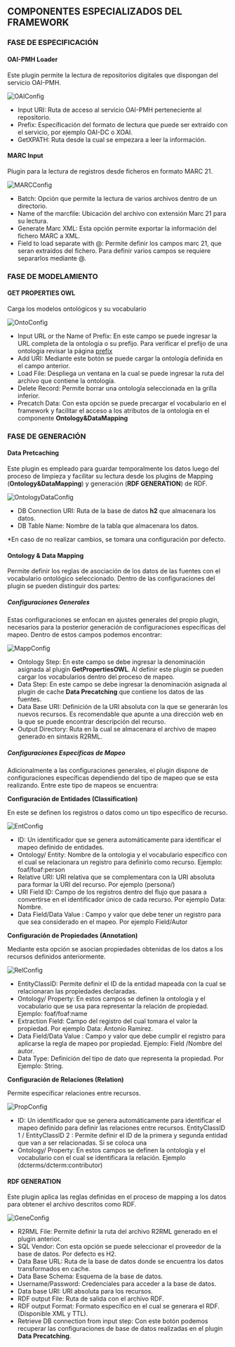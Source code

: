 

## COMPONENTES ESPECIALIZADOS DEL FRAMEWORK ##

### FASE DE ESPECIFICACIÓN ###
####  OAI-PMH Loader ####
Este plugin permite la lectura de repositorios digitales que dispongan del servicio OAI-PMH.

![OAIConfig](./Images/OAIconfig.png?style=centerme)


- Input URI: Ruta de acceso al servicio OAI-PMH perteneciente al repositorio.
- Prefix: Específicación del formato de lectura que puede ser extraído con el servicio, por ejemplo OAI-DC o XOAI.
- GetXPATH: Ruta desde la cual se empezara a leer la información.


#### MARC Input #### 
Plugin para la lectura de registros  desde ficheros en formato MARC 21.

![MARCConfig](./Images/marc21config.png?style=centerme)

- Batch: Opción que permite la lectura de varios  archivos dentro de un directorio.
- Name of the marcfile: Ubicación del archivo con extensión Marc 21 para su lectura.
- Generate Marc XML: Esta opción permite exportar  la información del fichero MARC a XML.
- Field to load separate with @: Permite definir los campos marc 21,  que seran extraídos del fichero. Para definir varios campos se requiere separarlos mediante @.

### FASE DE MODELAMIENTO ###
#### GET PROPERTIES OWL ####
Carga los modelos ontológicos y su  vocabulario 

![OntoConfig](./Images/ontologyload.png?style=centerme)

- Input URL or the Name of Prefix: En este campo se puede ingresar la URL completa de la ontología o su prefijo. Para verificar el prefijo de una ontologia revisar la página [prefix](http://prefix.cc/)
- Add URI: Mediante este botón se puede cargar la ontología definida en el campo anterior.
- Load File: Despliega un ventana en la cual se puede ingresar la ruta del archivo que contiene la ontología.
- Delete Record: Permite borrar una ontología seleccionada en la grilla inferior.
- Precatch Data: Con esta opción se puede precargar el vocabulario en el framework y facilitar el acceso a los atributos de la ontología  en el componente **Ontology&DataMapping**

### FASE DE GENERACIÓN ###
#### Data Pretcaching ####
Este plugin es empleado para guardar temporalmente los datos luego del proceso de limpieza y facilitar su lectura desde los plugins de Mapping (**Ontology&DataMapping**) y generación (**RDF GENERATION**)  de RDF.

![OntologyDataConfig](./Images/Datapretconfig.png?style=centerme)

- DB Connection URI: Ruta  de la base de datos **h2** que almacenara los datos.
- DB Table Name: Nombre de la tabla que almacenara los datos.

\*En caso de no realizar cambios, se tomara una configuración por defecto.

#### Ontology & Data Mapping ####
Permite definir los reglas de asociación de los datos de las fuentes con el vocabulario ontológico seleccionado. Dentro de las  configuraciones del plugin se pueden distinguir dos partes:


##### Configuraciones Generales #####
Estas configuraciones se enfocan en ajustes generales del propio plugin, necesarios para la posterior generación de configuraciones específicas del mapeo. Dentro de estos campos podemos encontrar:

![MappConfig](./Images/mappingconfig.png?style=centerme)

- Ontology Step: En este campo se debe ingresar  la denominación asignada al plugin **GetPropertiesOWL**. Al definir este plugin se pueden cargar los vocabularios dentro del proceso de mapeo. 
- Data Step: En este campo se debe ingresar  la denominación asignada al plugin de cache **Data Precatching** que contiene los datos de las fuentes.
- Data Base URI: Definición de la URI absoluta con la que se generarán los nuevos recursos. Es recomendable que apunte a una dirección web en la que se puede encontrar descripción del recurso.
- Output Directory: Ruta en la cual se almacenara el archivo de mapeo generado en sintaxis R2RML.


##### Configuraciones Específicas de Mapeo #####

Adicionalmente a las configuraciones generales, el plugin dispone de configuraciones específicas dependiendo del tipo de mapeo que se esta realizando. Entre este tipo de mapeos se encuentra:

**Configuración de  Entidades (Classification)**

En este se definen los registros o datos como un tipo específico de recurso.

![EntConfig](./Images/entity.png?style=centerme)

- ID: Un identifícador que se genera automáticamente para identificar el mapeo definido de entidades.
- Ontology/ Entity: Nombre de la ontologia y el vocabulario específico con el cual se relacionara un registro para definirlo como recurso. Ejemplo: foaf/foaf:person
- Relative URI: URI relativa que se complementara con la URI absoluta para formar la URI del recurso. Por ejemplo (persona/)
- URI Field ID: Campo de los registros dentro del flujo que pasara a convertirse en el identificador único de cada recurso. Por ejemplo Data: Nombre.
- Data Field/Data Value : Campo y valor que debe tener un registro para que sea considerado en el mapeo. Por ejemplo Field/Autor

**Configuración de  Propiedades (Annotation)**

Mediante esta opción se asocian propiedades obtenidas de los datos a los recursos definidos anteriormente.

![RelConfig](./Images/propertymap.png?style=centerme)

- EntityClassID: Permite definir el ID de la entidad mapeada con la cual se relacionaran las propiedades declaradas.
- Ontology/ Property: En estos campos se definen la ontología y el vocabulario que se usa para representar la relación de propiedad. Ejemplo: foaf/foaf:name
- Extraction Field: Campo del registro del cual tomara el valor la propiedad. Por ejemplo Data: Antonio Ramirez.
- Data Field/Data Value : Campo y valor que debe cumplir el registro para aplicarse la regla de mapeo por propiedad. Ejemplo: Field /Nombre del autor.
- Data Type: Definición del tipo de dato que representa la propiedad. Por Ejemplo: String.

**Configuración de  Relaciones (Relation)**

Permite especificar relaciones entre recursos.

![PropConfig](./Images/relationmap.png?style=centerme)

- ID: Un identifícador que se genera automáticamente para identificar el mapeo definido para definir las relaciones entre recursos. EntityClassID 1 / EntityClassID 2 : Permite definir el ID de la primera y segunda entidad que van a ser relacionadas. Si se coloca una 
- Ontology/ Property: En estos campos se definen la ontología y el vocabulario con el cual se identificara la relación. Ejemplo (dcterms/dcterm:contributor)



#### RDF GENERATION ####
Este plugin aplica las reglas definidas en el proceso de mapping a los datos para obtener el archivo descritos como RDF.

![GeneConfig](./Images/generatorconfig.png?style=centerme)

- R2RML File: Permite definir la ruta del archivo R2RML generado en el plugin anterior.
- SQL Vendor: Con esta opción se puede seleccionar el proveedor de la base de datos. Por defecto es H2.
- Data Base URL: Ruta de la base de datos donde se encuentra los datos transformados en cache.
- Data Base Schema: Esquema de la base de datos.
- Username/Password: Credenciales para acceder a la base de datos.
- Data base URI: URI absoluta para los recursos.
- RDF output File: Ruta de salida con el archivo RDF.
- RDF output Format: Formato específico en el cual se generara el RDF. (Disponible XML y TTL).
- Retrieve DB connection from input step: Con este botón podemos recuperar las configuraciones de base de datos realizadas en el plugin **Data Precatching**.


